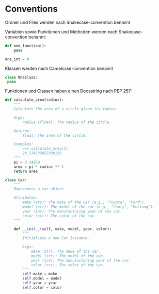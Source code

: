 # Conventions



Ordner und Files werden nach Snakecase-convention benannt

Variablen sowie Funktionen und Methoden werden nach Snakecase-convention benannt:

```python
def one_function():
    pass

one_int = 0
```

Klassen werden nach Camelcase-convention benannt

```python
class OneClass:
 pass
```

Funktionen und Classen haben einen Docsstring nach PEP 257:

```python
def calculate_area(radius):
    """
    Calculate the area of a circle given its radius.

    Args:
        radius (float): The radius of the circle.

    Returns:
        float: The area of the circle.

    Examples:
        >>> calculate_area(3)
        28.274333882308138
    """
    pi = 3.14159
    area = pi * radius ** 2
    return area

class Car:
    """
    Represents a car object.

    Attributes:
        make (str): The make of the car (e.g., "Toyota", "Ford").
        model (str): The model of the car (e.g., "Camry", "Mustang").
        year (int): The manufacturing year of the car.
        color (str): The color of the car.
    """

    def __init__(self, make, model, year, color):
        """
        Initializes a new Car instance.

        Args:
            make (str): The make of the car.
            model (str): The model of the car.
            year (int): The manufacturing year of the car.
            color (str): The color of the car.
        """
        self.make = make
        self.model = model
        self.year = year
        self.color = color


```